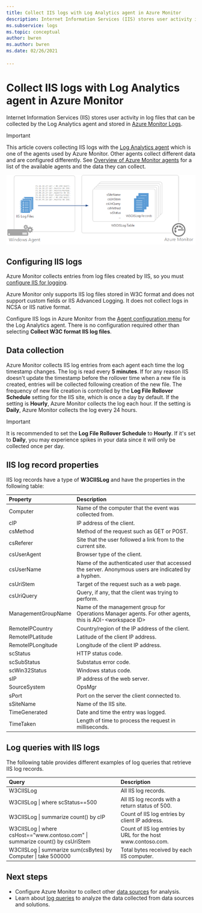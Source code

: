 ```yaml
---
title: Collect IIS logs with Log Analytics agent in Azure Monitor
description: Internet Information Services (IIS) stores user activity in log files that can be collected by Azure Monitor.  This article describes how to configure collection of IIS logs and details of the records they create in Azure Monitor.
ms.subservice: logs
ms.topic: conceptual
author: bwren
ms.author: bwren
ms.date: 02/26/2021

---
```


# Collect IIS logs with Log Analytics agent in Azure Monitor
Internet Information Services (IIS) stores user activity in log files that can be collected by the Log Analytics agent and stored in [Azure Monitor Logs](../data-platform.md).

> [!IMPORTANT]
> This article covers collecting IIS logs with the [Log Analytics agent](./log-analytics-agent.md) which is one of the agents used by Azure Monitor. Other agents collect different data and are configured differently. See [Overview of Azure Monitor agents](../agents/agents-overview.md) for a list of the available agents and the data they can collect.

![IIS logs](media/data-sources-iis-logs/overview.png)

## Configuring IIS logs
Azure Monitor collects entries from log files created by IIS, so you must [configure IIS for logging](/previous-versions/orphan-topics/ws.11/hh831775(v=ws.11)).

Azure Monitor only supports IIS log files stored in W3C format and does not support custom fields or IIS Advanced Logging. It does not collect logs in NCSA or IIS native format.

Configure IIS logs in Azure Monitor from the [Agent configuration menu](../agents/agent-data-sources.md#configuring-data-sources) for the Log Analytics agent.  There is no configuration required other than selecting **Collect W3C format IIS log files**.


## Data collection
Azure Monitor collects IIS log entries from each agent each time the log timestamp changes. The log is read every **5 minutes**. If for any reason IIS doesn't update the timestamp before the rollover time when a new file is created, entries will be collected following creation of the new file. The frequency of new file creation is controlled by the **Log File Rollover Schedule** setting for the IIS site, which is once a day by default. If the setting is **Hourly**, Azure Monitor collects the log each hour. If the setting is **Daily**, Azure Monitor collects the log every 24 hours.

> [!IMPORTANT]
> It is recommended to set the **Log File Rollover Schedule** to **Hourly**. If it's set to **Daily**, you may experience spikes in your data since it will only be collected once per day.

## IIS log record properties
IIS log records have a type of **W3CIISLog** and have the properties in the following table:

| Property | Description |
|:--- |:--- |
| Computer |Name of the computer that the event was collected from. |
| cIP |IP address of the client. |
| csMethod |Method of the request such as GET or POST. |
| csReferer |Site that the user followed a link from to the current site. |
| csUserAgent |Browser type of the client. |
| csUserName |Name of the authenticated user that accessed the server. Anonymous users are indicated by a hyphen. |
| csUriStem |Target of the request such as a web page. |
| csUriQuery |Query, if any, that the client was trying to perform. |
| ManagementGroupName |Name of the management group for Operations Manager agents.  For other agents, this is AOI-\<workspace ID\> |
| RemoteIPCountry |Country/region of the IP address of the client. |
| RemoteIPLatitude |Latitude of the client IP address. |
| RemoteIPLongitude |Longitude of the client IP address. |
| scStatus |HTTP status code. |
| scSubStatus |Substatus error code. |
| scWin32Status |Windows status code. |
| sIP |IP address of the web server. |
| SourceSystem |OpsMgr |
| sPort |Port on the server the client connected to. |
| sSiteName |Name of the IIS site. |
| TimeGenerated |Date and time the entry was logged. |
| TimeTaken |Length of time to process the request in milliseconds. |

## Log queries with IIS logs
The following table provides different examples of log queries that retrieve IIS log records.

| Query | Description |
|:--- |:--- |
| W3CIISLog |All IIS log records. |
| W3CIISLog &#124; where scStatus==500 |All IIS log records with a return status of 500. |
| W3CIISLog &#124; summarize count() by cIP |Count of IIS log entries by client IP address. |
| W3CIISLog &#124; where csHost=="www\.contoso.com" &#124; summarize count() by csUriStem |Count of IIS log entries by URL for the host www\.contoso.com. |
| W3CIISLog &#124; summarize sum(csBytes) by Computer &#124; take 500000 |Total bytes received by each IIS computer. |

## Next steps
* Configure Azure Monitor to collect other [data sources](../agents/agent-data-sources.md) for analysis.
* Learn about [log queries](../logs/log-query-overview.md) to analyze the data collected from data sources and solutions.